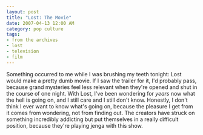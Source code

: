 ```yaml
---
layout: post
title: "Lost: The Movie"
date: 2007-04-13 12:00 AM
category: pop culture
tags:
- from the archives
- lost
- television
- film
---
```


Something occurred to me while I was brushing my teeth tonight: Lost would make a pretty dumb movie. If I saw the trailer for it, I'd probably pass, because grand mysteries feel less relevant when they're opened and shut in the course of one night. With Lost, I've been wondering for _years_ now what the hell is going on, and I still care and I still don't know. Honestly, I don't think I ever want to know what's going on, because the pleasure I get from it comes from wondering, not from finding out. The creators have struck on something incredibly addicting but put themselves in a really difficult position, because they're playing jenga with this show.
